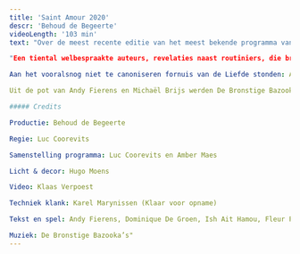 ```yaml
---
title: 'Saint Amour 2020'
descr: 'Behoud de Begeerte'
videoLength: '103 min'
text: "Over de meest recente editie van het meest bekende programma van Behoud de Begeerte schreef Het Nieuwsblad:  “De liefde is een huis met vele kamers en de 26ste editie van het valentijnsprogramma Saint Amour verkent ze allemaal”, en zo is het maar net.

"Een tiental welbespraakte auteurs, revelaties naast routiniers, die broederlijk naast elkaar de liefde bezingen: daarvoor smelt zelfs de grootste cynicus." (De Standaard)  

Aan het vooralsnog niet te canoniseren fornuis van de Liefde stonden: Andy Fierens, Dominique De Groen, Ish Ait Hamou, Fleur Pierets, Gaea Schoeters, Roderik Six, Jeroen Theunissen en Dimitri Verhulst. Sven Speybrouck speelde maître d’hôtel.

Uit de pot van Andy Fierens en Michaël Brijs werden De Bronstige Bazooka’s opgelepeld, een koor van kant en kanonnen.

##### Credits

Productie: Behoud de Begeerte

Regie: Luc Coorevits

Samenstelling programma: Luc Coorevits en Amber Maes

Licht & decor: Hugo Moens

Video: Klaas Verpoest

Techniek klank: Karel Marynissen (Klaar voor opname)

Tekst en spel: Andy Fierens, Dominique De Groen, Ish Ait Hamou, Fleur Pierets, Gaea Schoeters, Roderik Six, Jeroen Theunissen en Dimitri Verhulst.

Muziek: De Bronstige Bazooka’s"
---
```

